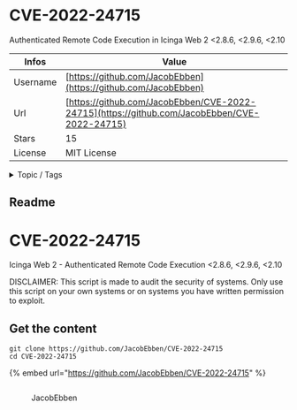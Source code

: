 # CVE-2022-24715

 Authenticated Remote Code Execution in Icinga Web 2 <2.8.6, <2.9.6, <2.10

| Infos    | Value                                                              |
| -------- | -------------------------------------------------------------------|
| Username | [https://github.com/JacobEbben](https://github.com/JacobEbben) |
| Url      | [https://github.com/JacobEbben/CVE-2022-24715](https://github.com/JacobEbben/CVE-2022-24715)                                               |
| Stars    | 15                                                          |
| License  | MIT License                                                        |

<details>

<summary>Topic / Tags</summary>



</details>

## Readme

# CVE-2022-24715
Icinga Web 2 - Authenticated Remote Code Execution &lt;2.8.6, &lt;2.9.6, &lt;2.10

DISCLAIMER: This script is made to audit the security of systems. Only use this script on your own systems or on systems you have written permission to exploit.



## Get the content

```
git clone https://github.com/JacobEbben/CVE-2022-24715
cd CVE-2022-24715
```

{% embed url="https://github.com/JacobEbben/CVE-2022-24715" %}

<figure><img src="https://avatars.githubusercontent.com/u/112503338?v=4" alt=""><figcaption><p>JacobEbben</p></figcaption></figure>
